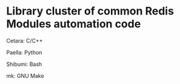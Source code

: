 # Library cluster of common Redis Modules automation code

Cetara: C/C++

Paella: Python

Shibumi: Bash

mk: GNU Make

